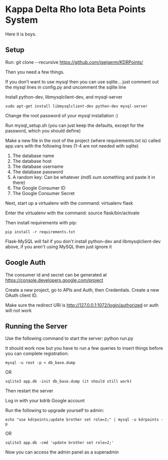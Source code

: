 Kappa Delta Rho Iota Beta Points System
=======================================
Here it is boys.

Setup
------
Run:
git clone --recursive https://github.com/jgeigerm/KDRPoints/

Then you need a few things.

If you don't want to use mysql then you can use sqlite... just comment out the mysql lines in config.py and uncomment the sqlite line

Install python-dev, libmysqlclient-dev, and mysql-server
```
sudo apt-get install libmysqlclient-dev python-dev mysql-server
```
Change the root password of your mysql installation :)

Run mysql_setup.sh (you can just keep the defaults, except for the password, which you should define)

Make a new file in the root of the project (where requirements.txt is) called app.vars with the following lines (1-4 are not needed with sqlite)

1. The database name
2. The database host
3. The database username
4. The database password
5. A random key: Can be whatever (md5 sum something and paste it in there)
6. The Google Consumer ID
7. The Google Consumer Secret

Next, start up a virtualenv with the command: virtualenv flask

Enter the virtualenv with the command: source flask/bin/activate

Then install requirements with pip:
```
pip install -r requirements.txt
```
Flask-MySQL will fail if you don't install python-dev and libmysqlclient-dev above, if you aren't using MySQL then just ignore it

Google Auth
-----------
The consumer id and secret can be generated at https://console.developers.google.com/project

Create a new project, go to APIs and Auth, then Credentials. Create a new OAuth client ID.

Make sure the redirect URI is http://127.0.0.1:1072/login/authorized or auth will not work

Running the Server
------------------
Use the following command to start the server: python run.py

It should work now but you have to run a few queries to insert things before you can complete registration:

```
mysql -u root -p < db_base.dump
```
OR
```
sqlite3 app.db -init db_base.dump (it should still work)
```
Then restart the server

Log in with your kdrib Google account

Run the following to upgrade yourself to admin:

```
echo "use kdrpoints;update brother set role=2;" | mysql -u kdrpoints -p
```
OR
```
sqlite3 app.db -cmd 'update brother set role=2;'
```

Now you can access the admin panel as a superadmin
